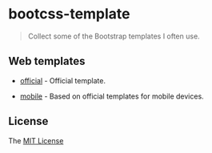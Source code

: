 # bootcss-template

> Collect some of the Bootstrap templates I often use.

## Web templates

- [official](https://github.com/lucyhx/bootcss-template/tree/master/web/official) - Official template.

- [mobile](https://github.com/lucyhx/bootcss-template/tree/master/web/mobile) - Based on official templates for mobile devices.

## License

The [MIT License](https://github.com/lucyhx/bootcss-template/blob/master/LICENSE)
